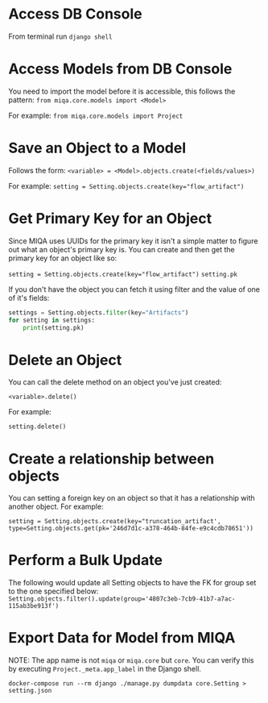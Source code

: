# Access DB Console
From terminal run `django shell`

# Access Models from DB Console
You need to import the model before it is accessible, this follows the pattern:
`from miqa.core.models import <Model>`

For example:
`from miqa.core.models import Project`

# Save an Object to a Model
Follows the form:
`<variable> = <Model>.objects.create(<fields/values>)`

For example:
`setting = Setting.objects.create(key="flow_artifact")`

# Get Primary Key for an Object
Since MIQA uses UUIDs for the primary key it isn't a simple matter to figure out what an object's primary key is. You can create and then get the primary key for an object like so:

`setting = Setting.objects.create(key="flow_artifact")`
`setting.pk`

If you don't have the object you can fetch it using filter and the value of one of it's fields:
```python
settings = Setting.objects.filter(key="Artifacts")
for setting in settings:
    print(setting.pk)
```

# Delete an Object
You can call the delete method on an object you've just created:

`<variable>.delete()`

For example:

`setting.delete()`

# Create a relationship between objects
You can setting a foreign key on an object so that it has a relationship with another object. For example:

`setting = Setting.objects.create(key="truncation_artifact', type=Setting.objects.get(pk='246d7d1c-a378-464b-84fe-e9c4cdb78651'))`

# Perform a Bulk Update
The following would update all Setting objects to have the FK for group set to the one specified below:
`Setting.objects.filter().update(group='4807c3eb-7cb9-41b7-a7ac-115ab3be913f')`

# Export Data for Model from MIQA
NOTE: The app name is not `miqa` or `miqa.core` but `core`. You can verify this by executing `Project._meta.app_label` in the Django shell.

`docker-compose run --rm django ./manage.py dumpdata core.Setting > setting.json`